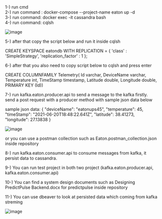 1-) run cmd <br />
2-) run command : docker-compose --project-name eaton up -d <br />
3-) run command: docker exec -it cassandra bash <br />
4-) run command: cqlsh <br />


![image](https://user-images.githubusercontent.com/16955249/122736899-27803c00-d289-11eb-8377-35bd9503de67.png)


5-) after that copy the script below and run it inside cqlsh

CREATE KEYSPACE eatondb 
WITH REPLICATION = 
{ 'class' : 'SimpleStrategy', 'replication_factor' : 1 };

6-) after that you also need to copy script below to cqlsh and press enter

CREATE COLUMNFAMILY Telemetry( 
Id varchar,
DeviceName varchar,
Temperature int,
TimeStamp timestamp,
Latitude double,
Longitude double,
PRIMARY KEY (Id))

7-) run kafka.eaton.producer.api to send a message to the kafka firstly. send a post request with a producer method with sample json data below

sample json data: {
  "deviceName": "eatonups45",
  "temperature": 45,
  "timeStamp": "2021-06-20T18:48:22.641Z",
  "latitude": 38.41273,
  "longitude": 27.13838
}

![image](https://user-images.githubusercontent.com/16955249/122738249-7e3a4580-d28a-11eb-8ff3-ebe6a54899b8.png)

or you can use a postman collection such as Eaton.postman_collection.json inside repository

8-) run kafka.eaton.consumer.api to consume messages from kafka, it persist data to cassandra.

9-) You can run test project in both two project (kafka.eaton.producer.api, kafka.eaton.consumer.api)

10-) You can find a system design documents such as Designing PredictPulse Backend.docx for predictpulse inside repository

11-) You can use dbeaver to look at persisted data which coming from kafka streming

![image](https://user-images.githubusercontent.com/16955249/122741213-687a4f80-d28d-11eb-9490-963c5798e39c.png)



